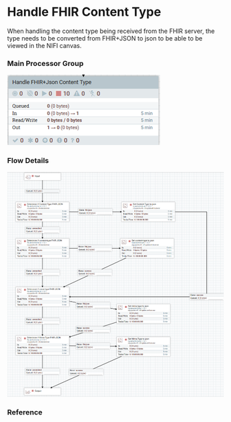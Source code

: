 # Handle FHIR Content Type
When handling the content type being received from the FHIR server, the type needs to be converted from FHIR+JSON to json to be able to be viewed in the NIFI canvas.

### Main Processor Group
![fhir dataflow](./FHIRContentTypeMain.PNG)

### Flow Details
![fhir full dataflow](./FHIRContentTypeFullFlow.PNG)

### Reference 
